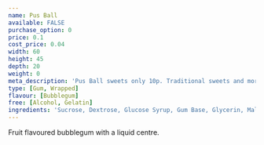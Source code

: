 ```yaml
---
name: Pus Ball
available: FALSE
purchase_option: 0
price: 0.1
cost_price: 0.04
width: 60
height: 45
depth: 20
weight: 0
meta_description: 'Pus Ball sweets only 10p. Traditional sweets and more at Humbugs Confectionery Store. Specialists in satisfying your sweet tooth!'
type: [Gum, Wrapped]
flavour: [Bubblegum]
free: [Alcohol, Gelatin]
ingredients: 'Sucrose, Dextrose, Glucose Syrup, Gum Base, Glycerin, Malic Acid, Flavourings, Modified Starch, Colours: E100, E120, E171. Glazing Agents: Carnauba Wax, Shellac, Antioxidant E321'
---
```

Fruit flavoured bubblegum with a liquid centre.